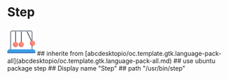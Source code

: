 # Step
<img src='icons/step.svg' height='64px' width='64px'>
## inherite from
[abcdesktopio/oc.template.gtk.language-pack-all](abcdesktopio/oc.template.gtk.language-pack-all.md)
## use ubuntu package
step
## Display name
"Step"
## path
"/usr/bin/step"
